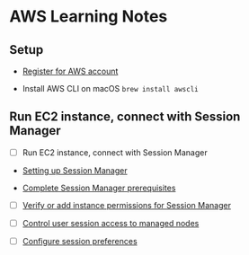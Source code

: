# AWS Learning Notes

## Setup

- [Register for AWS account](https://aws.amazon.com/free)

- Install AWS CLI on macOS `brew install awscli`

## Run EC2 instance, connect with Session Manager

- [ ] Run EC2 instance, connect with Session Manager

- [Setting up Session Manager](https://docs.aws.amazon.com/systems-manager/latest/userguide/session-manager-getting-started.html)

- [Complete Session Manager prerequisites](https://docs.aws.amazon.com/systems-manager/latest/userguide/session-manager-prerequisites.html)

- [ ] [Verify or add instance permissions for Session Manager](https://docs.aws.amazon.com/systems-manager/latest/userguide/session-manager-getting-started-instance-profile.html)

- [ ] [Control user session access to managed nodes](https://docs.aws.amazon.com/systems-manager/latest/userguide/session-manager-getting-started-restrict-access.html)

- [ ] [Configure session preferences](https://docs.aws.amazon.com/systems-manager/latest/userguide/session-manager-getting-started-configure-preferences.html)
